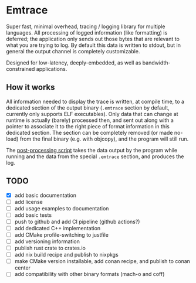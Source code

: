 # Emtrace

Super fast, minimal overhead, tracing / logging library for multiple languages. All processing of
logged information (like formatting) is deferred; the application only sends out those bytes that
are relevant to what you are trying to log. By default this data is written to stdout, but in
general the output channel is completely customizable.

Designed for low-latency, deeply-embedded, as well as bandwidth-constrained applications.

## How it works

All information needed to display the trace is written, at compile time, to a dedicated section of
the output binary (`.emtrace` section by default, currently only supports ELF executables). Only
data that can change at runtime is actually (barely) processed then, and sent out along with a
pointer to associate it to the right piece of format information in this dedicated section. The
section can be completely removed (or made no-load) from the final binary (e.g. with objcopy), and
the program will still run.

The [post-processing script](./emtrace.py) takes the data output by the program while running and
the data from the special `.emtrace` section, and produces the log.

## TODO

- [x] add basic documentation
- [ ] add license
- [ ] add usage examples to documentation
- [ ] add basic tests
- [ ] push to github and add CI pipeline (github actions?)
- [ ] add dedicated C++ implementation
- [ ] add CMake profile-switching to justfile
- [ ] add versioning information
- [ ] publish rust crate to crates.io
- [ ] add nix build recipe and publish to nixpkgs
- [ ] make CMake version installable, add conan recipe, and publish to conan center
- [ ] add compatibility with other binary formats (mach-o and coff)
